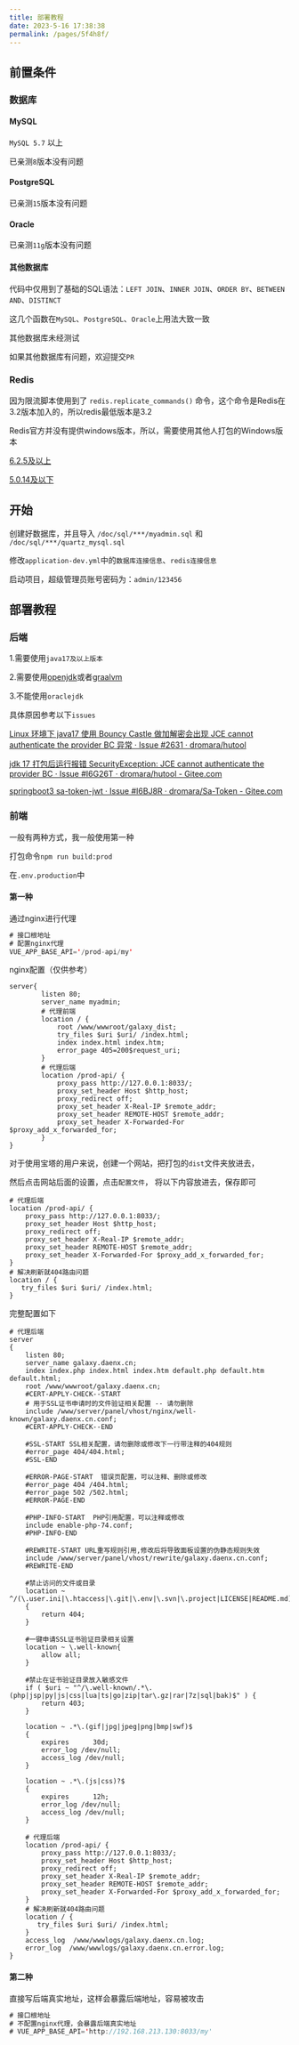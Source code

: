 ```yaml
---
title: 部署教程
date: 2023-5-16 17:38:38
permalink: /pages/5f4h8f/
---
```


## 前置条件

### 数据库

#### MySQL

`MySQL 5.7` 以上

已亲测`8`版本没有问题

#### PostgreSQL

已亲测`15`版本没有问题

#### Oracle

已亲测`11g`版本没有问题

#### 其他数据库

代码中仅用到了基础的SQL语法：`LEFT JOIN`、`INNER JOIN`、`ORDER BY`、`BETWEEN AND`、`DISTINCT`

这几个函数在`MySQL`、`PostgreSQL`、`Oracle`上用法大致一致

其他数据库未经测试

如果其他数据库有问题，欢迎提交`PR`

### Redis

因为限流脚本使用到了 `redis.replicate_commands()` 命令，这个命令是Redis在3.2版本加入的，所以redis最低版本是3.2

Redis官方并没有提供windows版本，所以，需要使用其他人打包的Windows版本

[6.2.5及以上](https://github.com/zkteco-home/redis-windows/releases)

[5.0.14及以下](https://github.com/tporadowski/redis/releases)

## 开始

创建好数据库，并且导入 `/doc/sql/***/myadmin.sql` 和 `/doc/sql/***/quartz_mysql.sql`

修改`application-dev.yml`中的`数据库连接信息`、`redis连接信息`

启动项目，超级管理员账号密码为：`admin/123456`

## 部署教程

### 后端

1.需要使用`java17及以上版本`

2.需要使用[openjdk](https://jdk.java.net/archive/)或者[graalvm](https://www.graalvm.org/downloads/)

3.不能使用`oraclejdk`

具体原因参考以下`issues`

[Linux 环境下 java17 使用 Bouncy Castle 做加解密会出现 JCE cannot authenticate the provider BC 异常 · Issue #2631 · dromara/hutool](https://github.com/dromara/hutool/issues/2631)

[jdk 17 打包后运行报错 SecurityException: JCE cannot authenticate the provider BC · Issue #I6G26T · dromara/hutool - Gitee.com](https://gitee.com/dromara/hutool/issues/I6G26T)

[springboot3 sa-token-jwt · Issue #I6BJ8R · dromara/Sa-Token - Gitee.com](https://gitee.com/dromara/sa-token/issues/I6BJ8R)

### 前端

一般有两种方式，我一般使用第一种

打包命令`npm run build:prod`

在`.env.production`中

#### 第一种

通过nginx进行代理

```java
# 接口根地址
# 配置nginx代理
VUE_APP_BASE_API='/prod-api/my'
```

nginx配置（仅供参考）

```nginx
server{
        listen 80;
        server_name myadmin;
        # 代理前端
        location / {
            root /www/wwwroot/galaxy_dist;
            try_files $uri $uri/ /index.html;
            index index.html index.htm;
            error_page 405=200$request_uri;
        }
        # 代理后端
        location /prod-api/ {
            proxy_pass http://127.0.0.1:8033/;
            proxy_set_header Host $http_host;
            proxy_redirect off;
            proxy_set_header X-Real-IP $remote_addr;
            proxy_set_header REMOTE-HOST $remote_addr;
            proxy_set_header X-Forwarded-For $proxy_add_x_forwarded_for;
        }
}
```

对于使用宝塔的用户来说，创建一个网站，把打包的`dist`文件夹放进去，

然后点击网站后面的设置，点击`配置文件`，
将以下内容放进去，保存即可

```nginx
# 代理后端
location /prod-api/ {
    proxy_pass http://127.0.0.1:8033/;
    proxy_set_header Host $http_host;
    proxy_redirect off;
    proxy_set_header X-Real-IP $remote_addr;
    proxy_set_header REMOTE-HOST $remote_addr;
    proxy_set_header X-Forwarded-For $proxy_add_x_forwarded_for;
}
# 解决刷新就404路由问题
location / {
   try_files $uri $uri/ /index.html;
}
```

完整配置如下

```nginx
# 代理后端
server
{
    listen 80;
    server_name galaxy.daenx.cn;
    index index.php index.html index.htm default.php default.htm default.html;
    root /www/wwwroot/galaxy.daenx.cn;
    #CERT-APPLY-CHECK--START
    # 用于SSL证书申请时的文件验证相关配置 -- 请勿删除
    include /www/server/panel/vhost/nginx/well-known/galaxy.daenx.cn.conf;
    #CERT-APPLY-CHECK--END

    #SSL-START SSL相关配置，请勿删除或修改下一行带注释的404规则
    #error_page 404/404.html;
    #SSL-END

    #ERROR-PAGE-START  错误页配置，可以注释、删除或修改
    #error_page 404 /404.html;
    #error_page 502 /502.html;
    #ERROR-PAGE-END

    #PHP-INFO-START  PHP引用配置，可以注释或修改
    include enable-php-74.conf;
    #PHP-INFO-END

    #REWRITE-START URL重写规则引用,修改后将导致面板设置的伪静态规则失效
    include /www/server/panel/vhost/rewrite/galaxy.daenx.cn.conf;
    #REWRITE-END

    #禁止访问的文件或目录
    location ~ ^/(\.user.ini|\.htaccess|\.git|\.env|\.svn|\.project|LICENSE|README.md)
    {
        return 404;
    }

    #一键申请SSL证书验证目录相关设置
    location ~ \.well-known{
        allow all;
    }

    #禁止在证书验证目录放入敏感文件
    if ( $uri ~ "^/\.well-known/.*\.(php|jsp|py|js|css|lua|ts|go|zip|tar\.gz|rar|7z|sql|bak)$" ) {
        return 403;
    }

    location ~ .*\.(gif|jpg|jpeg|png|bmp|swf)$
    {
        expires      30d;
        error_log /dev/null;
        access_log /dev/null;
    }

    location ~ .*\.(js|css)?$
    {
        expires      12h;
        error_log /dev/null;
        access_log /dev/null;
    }
    
    # 代理后端
    location /prod-api/ {
        proxy_pass http://127.0.0.1:8033/;
        proxy_set_header Host $http_host;
        proxy_redirect off;
        proxy_set_header X-Real-IP $remote_addr;
        proxy_set_header REMOTE-HOST $remote_addr;
        proxy_set_header X-Forwarded-For $proxy_add_x_forwarded_for;
    }
    # 解决刷新就404路由问题
    location / {
       try_files $uri $uri/ /index.html;
    }
    access_log  /www/wwwlogs/galaxy.daenx.cn.log;
    error_log  /www/wwwlogs/galaxy.daenx.cn.error.log;
}
```

#### 第二种

直接写后端真实地址，这样会暴露后端地址，容易被攻击

```java
# 接口根地址
# 不配置nginx代理，会暴露后端真实地址
# VUE_APP_BASE_API='http://192.168.213.130:8033/my'
```

